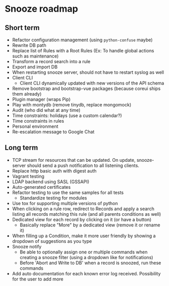 # Snooze roadmap

## Short term

* Refactor configuration management (using `python-confuse` maybe)
* Rewrite DB path
* Replace list of Rules with a Root Rules (Ex: To handle global actions such as maintenance)
* Transform a record search into a rule
* Export and import DB
* When restarting snooze server, should not have to restart syslog as well
* Client CLI
  * Client CLI dynamically updated with new versions of the API schema
* Remove bootstrap and bootstrap-vue packages (because coreui ships them already)
* Plugin manager (wraps Pip)
* Play with montydb (remove tinydb, replace mongomock)
* Audit (who did what at any time)
* Time constraints: holidays (use a custom calendar?)
* Time constraints in rules
* Personal environment
* Re-escalation message to Google Chat

## Long term

* TCP stream for resources that can be updated. On update, snooze-server should send a
push notification to all listening clients.
* Replace http basic auth with digest auth
* Vagrant testing
* LDAP backend using SASL (GSSAPI)
* Auto-generated certificates
* Refactor testing to use the same samples for all tests
  * Standardize testing for modules
* Use tox for supporting multiple versions of python
* When clicking on a rule row, redirect to Records and apply a search listing all records matching this rule (and all parents conditions as well)
* Dedicated view for each record by clicking on it (or have a button)
  * Basically replace "More" by a dedicated view (remove it or rename it)
* When filling up a Condition, make it more user friendly by showing a dropdown of suggestions as you type
* Snooze notify
  * Be able to optionally assign one or multiple commands when creating a snooze filter (using a dropdown like for notifications)
  * Before 'Abort and Write to DB' when a record is snoozed, run these commands
* Add auto documentation for each known error log received. Possibility for the user to add more
